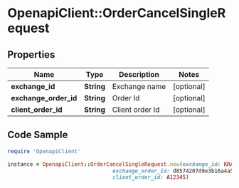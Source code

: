 # OpenapiClient::OrderCancelSingleRequest

## Properties

Name | Type | Description | Notes
------------ | ------------- | ------------- | -------------
**exchange_id** | **String** | Exchange name | [optional] 
**exchange_order_id** | **String** | Order Id | [optional] 
**client_order_id** | **String** | Client order Id | [optional] 

## Code Sample

```ruby
require 'OpenapiClient'

instance = OpenapiClient::OrderCancelSingleRequest.new(exchange_id: KRAKEN,
                                 exchange_order_id: d8574207d9e3b16a4a5511753eeef1751,
                                 client_order_id: A12345)
```



